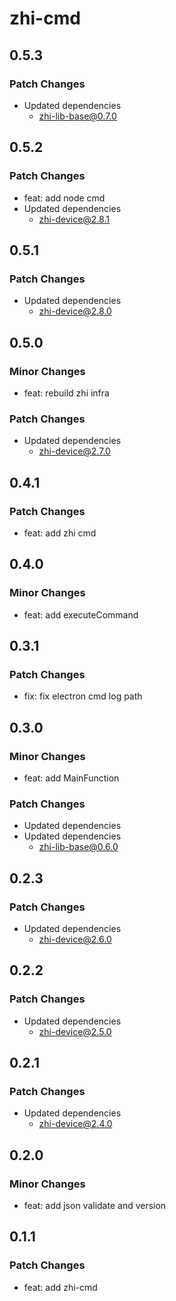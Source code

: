 # zhi-cmd

## 0.5.3

### Patch Changes

- Updated dependencies
  - zhi-lib-base@0.7.0

## 0.5.2

### Patch Changes

- feat: add node cmd
- Updated dependencies
  - zhi-device@2.8.1

## 0.5.1

### Patch Changes

- Updated dependencies
  - zhi-device@2.8.0

## 0.5.0

### Minor Changes

- feat: rebuild zhi infra

### Patch Changes

- Updated dependencies
  - zhi-device@2.7.0

## 0.4.1

### Patch Changes

- feat: add zhi cmd

## 0.4.0

### Minor Changes

- feat: add executeCommand

## 0.3.1

### Patch Changes

- fix: fix electron cmd log path

## 0.3.0

### Minor Changes

- feat: add MainFunction

### Patch Changes

- Updated dependencies
- Updated dependencies
  - zhi-lib-base@0.6.0

## 0.2.3

### Patch Changes

- Updated dependencies
  - zhi-device@2.6.0

## 0.2.2

### Patch Changes

- Updated dependencies
  - zhi-device@2.5.0

## 0.2.1

### Patch Changes

- Updated dependencies
  - zhi-device@2.4.0

## 0.2.0

### Minor Changes

- feat: add json validate and version

## 0.1.1

### Patch Changes

- feat: add zhi-cmd
